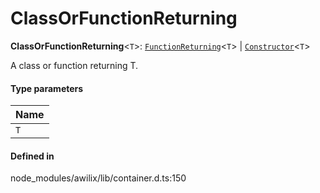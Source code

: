 # ClassOrFunctionReturning

 **ClassOrFunctionReturning**<`T`\>: [`FunctionReturning`](FunctionReturning.md)<`T`\> \| [`Constructor`](Constructor.md)<`T`\>

A class or function returning T.

#### Type parameters

| Name |
| :------ |
| `T` | `object` |

#### Defined in

node_modules/awilix/lib/container.d.ts:150
